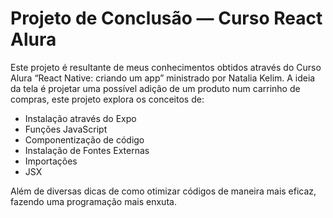 # Projeto de Conclusão — Curso React Alura

Este projeto é resultante de meus conhecimentos obtidos através do Curso Alura “React Native: criando um app” ministrado por Natalia Kelim. 
A ideia da tela é projetar uma possível adição de um produto num carrinho de compras, este projeto explora os conceitos de:

- Instalação através do Expo
- Funções JavaScript
- Componentização de código
- Instalação de Fontes Externas
- Importações
- JSX

Além de diversas dicas de como otimizar códigos de maneira mais eficaz, fazendo uma programação mais enxuta.

